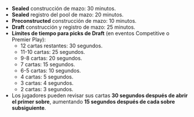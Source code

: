- **Sealed** construcción de mazo: 30 minutos.
- **Sealed** registro del pool de mazo: 20 minutos.
- **Preconstructed** construcción de mazo: 10 minutos.
- **Draft** construcción y registro de mazo: 25 minutos.
- **Límites de tiempo para picks de Draft** (en eventos Competitive o Premier Play):
    - 12 cartas restantes: 30 segundos.
    - 11-10 cartas: 25 segundos.
    - 9-8 cartas: 20 segundos.
    - 7 cartas: 15 segundos.
    - 6-5 cartas: 10 segundos.
    - 4 cartas: 5 segundos.
    - 3 cartas: 4 segundos.
    - 2 cartas: 3 segundos.
- Los jugadores pueden revisar sus cartas **30 segundos después de abrir el primer sobre**, aumentando **15 segundos después de cada sobre subsiguiente**.


